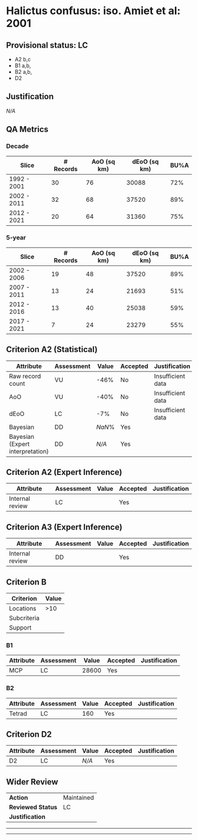 # Halictus confusus: iso. Amiet et al: 2001
## Provisional status: LC
- A2 b,c
- B1 a,b, 
- B2 a,b, 
- D2

## Justification
*N/A*
## QA Metrics
### Decade
| Slice | # Records | AoO (sq km) | dEoO (sq km) |BU%A |
|---|---|---|---|---|
|1992 - 2001|30|76|30088|72%|
|2002 - 2011|32|68|37520|89%|
|2012 - 2021|20|64|31360|75%|
### 5-year
| Slice | # Records | AoO (sq km) | dEoO (sq km) |BU%A |
|---|---|---|---|---|
|2002 - 2006|19|48|37520|89%|
|2007 - 2011|13|24|21693|51%|
|2012 - 2016|13|40|25038|59%|
|2017 - 2021|7|24|23279|55%|
## Criterion A2 (Statistical)
|Attribute|Assessment|Value|Accepted|Justification
|---|---|---|---|---|
|Raw record count|VU|-46%|No|Insufficient data|
|AoO|VU|-40%|No|Insufficient data|
|dEoO|LC|-7%|No|Insufficient data|
|Bayesian|DD|*NaN*%|Yes||
|Bayesian (Expert interpretation)|DD|*N/A*|Yes||
## Criterion A2 (Expert Inference)
|Attribute|Assessment|Value|Accepted|Justification
|---|---|---|---|---|
|Internal review|LC||Yes||
## Criterion A3 (Expert Inference)
|Attribute|Assessment|Value|Accepted|Justification
|---|---|---|---|---|
|Internal review|DD||Yes||
## Criterion B
|Criterion| Value|
|---|---|
|Locations|>10|
|Subcriteria||
|Support||
### B1
|Attribute|Assessment|Value|Accepted|Justification
|---|---|---|---|---|
|MCP|LC|28600|Yes||
### B2
|Attribute|Assessment|Value|Accepted|Justification
|---|---|---|---|---|
|Tetrad|LC|160|Yes||
## Criterion D2
|Attribute|Assessment|Value|Accepted|Justification
|---|---|---|---|---|
|D2|LC|*N/A*|Yes||
## Wider Review
|  |  |
|---|---|
|**Action**|Maintained|
|**Reviewed Status**|LC|
|**Justification**||
---
 ---
 <br><br>
